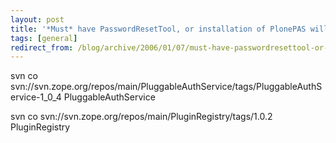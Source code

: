 ```yaml
---
layout: post
title: '*Must* have PasswordResetTool, or installation of PlonePAS will fail.'
tags: [general]
redirect_from: /blog/archive/2006/01/07/must-have-passwordresettool-or-installation-of-plonepas-will-fail
---
```


svn co
svn://svn.zope.org/repos/main/PluggableAuthService/tags/PluggableAuthService-1\_0\_4
PluggableAuthService

svn co svn://svn.zope.org/repos/main/PluginRegistry/tags/1.0.2
PluginRegistry

